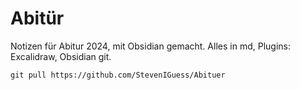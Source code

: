 # Abitür

Notizen für Abitur 2024, mit Obsidian gemacht.
Alles in md, Plugins: Excalidraw, Obsidian git.


```git pull https://github.com/StevenIGuess/Abituer```



